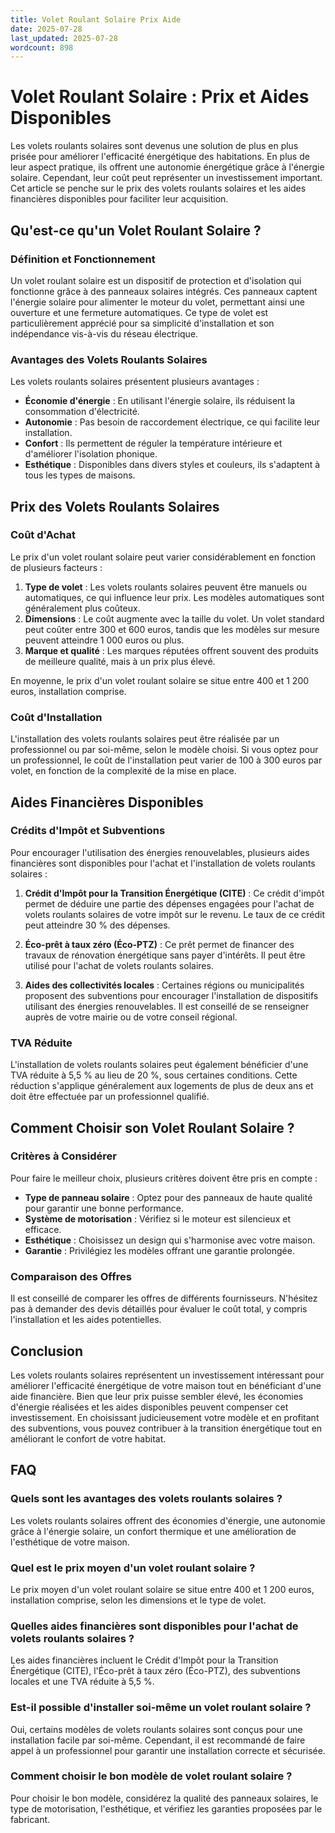 ```yaml
---
title: Volet Roulant Solaire Prix Aide
date: 2025-07-28
last_updated: 2025-07-28
wordcount: 898
---
```


# Volet Roulant Solaire : Prix et Aides Disponibles

Les volets roulants solaires sont devenus une solution de plus en plus prisée pour améliorer l'efficacité énergétique des habitations. En plus de leur aspect pratique, ils offrent une autonomie énergétique grâce à l'énergie solaire. Cependant, leur coût peut représenter un investissement important. Cet article se penche sur le prix des volets roulants solaires et les aides financières disponibles pour faciliter leur acquisition.

## Qu'est-ce qu'un Volet Roulant Solaire ?

### Définition et Fonctionnement

Un volet roulant solaire est un dispositif de protection et d'isolation qui fonctionne grâce à des panneaux solaires intégrés. Ces panneaux captent l'énergie solaire pour alimenter le moteur du volet, permettant ainsi une ouverture et une fermeture automatiques. Ce type de volet est particulièrement apprécié pour sa simplicité d'installation et son indépendance vis-à-vis du réseau électrique.

### Avantages des Volets Roulants Solaires

Les volets roulants solaires présentent plusieurs avantages :

- **Économie d'énergie** : En utilisant l'énergie solaire, ils réduisent la consommation d'électricité.
- **Autonomie** : Pas besoin de raccordement électrique, ce qui facilite leur installation.
- **Confort** : Ils permettent de réguler la température intérieure et d'améliorer l'isolation phonique.
- **Esthétique** : Disponibles dans divers styles et couleurs, ils s'adaptent à tous les types de maisons.

## Prix des Volets Roulants Solaires

### Coût d'Achat

Le prix d'un volet roulant solaire peut varier considérablement en fonction de plusieurs facteurs :

1. **Type de volet** : Les volets roulants solaires peuvent être manuels ou automatiques, ce qui influence leur prix. Les modèles automatiques sont généralement plus coûteux.
2. **Dimensions** : Le coût augmente avec la taille du volet. Un volet standard peut coûter entre 300 et 600 euros, tandis que les modèles sur mesure peuvent atteindre 1 000 euros ou plus.
3. **Marque et qualité** : Les marques réputées offrent souvent des produits de meilleure qualité, mais à un prix plus élevé.

En moyenne, le prix d'un volet roulant solaire se situe entre 400 et 1 200 euros, installation comprise.

### Coût d'Installation

L'installation des volets roulants solaires peut être réalisée par un professionnel ou par soi-même, selon le modèle choisi. Si vous optez pour un professionnel, le coût de l'installation peut varier de 100 à 300 euros par volet, en fonction de la complexité de la mise en place.

## Aides Financières Disponibles

### Crédits d'Impôt et Subventions

Pour encourager l'utilisation des énergies renouvelables, plusieurs aides financières sont disponibles pour l'achat et l'installation de volets roulants solaires :

1. **Crédit d'Impôt pour la Transition Énergétique (CITE)** : Ce crédit d'impôt permet de déduire une partie des dépenses engagées pour l'achat de volets roulants solaires de votre impôt sur le revenu. Le taux de ce crédit peut atteindre 30 % des dépenses.
   
2. **Éco-prêt à taux zéro (Éco-PTZ)** : Ce prêt permet de financer des travaux de rénovation énergétique sans payer d'intérêts. Il peut être utilisé pour l'achat de volets roulants solaires.

3. **Aides des collectivités locales** : Certaines régions ou municipalités proposent des subventions pour encourager l'installation de dispositifs utilisant des énergies renouvelables. Il est conseillé de se renseigner auprès de votre mairie ou de votre conseil régional.

### TVA Réduite

L'installation de volets roulants solaires peut également bénéficier d'une TVA réduite à 5,5 % au lieu de 20 %, sous certaines conditions. Cette réduction s'applique généralement aux logements de plus de deux ans et doit être effectuée par un professionnel qualifié.

## Comment Choisir son Volet Roulant Solaire ?

### Critères à Considérer

Pour faire le meilleur choix, plusieurs critères doivent être pris en compte :

- **Type de panneau solaire** : Optez pour des panneaux de haute qualité pour garantir une bonne performance.
- **Système de motorisation** : Vérifiez si le moteur est silencieux et efficace.
- **Esthétique** : Choisissez un design qui s'harmonise avec votre maison.
- **Garantie** : Privilégiez les modèles offrant une garantie prolongée.

### Comparaison des Offres

Il est conseillé de comparer les offres de différents fournisseurs. N'hésitez pas à demander des devis détaillés pour évaluer le coût total, y compris l'installation et les aides potentielles.

## Conclusion

Les volets roulants solaires représentent un investissement intéressant pour améliorer l'efficacité énergétique de votre maison tout en bénéficiant d'une aide financière. Bien que leur prix puisse sembler élevé, les économies d'énergie réalisées et les aides disponibles peuvent compenser cet investissement. En choisissant judicieusement votre modèle et en profitant des subventions, vous pouvez contribuer à la transition énergétique tout en améliorant le confort de votre habitat.

## FAQ

### Quels sont les avantages des volets roulants solaires ?

Les volets roulants solaires offrent des économies d'énergie, une autonomie grâce à l'énergie solaire, un confort thermique et une amélioration de l'esthétique de votre maison.

### Quel est le prix moyen d'un volet roulant solaire ?

Le prix moyen d'un volet roulant solaire se situe entre 400 et 1 200 euros, installation comprise, selon les dimensions et le type de volet.

### Quelles aides financières sont disponibles pour l'achat de volets roulants solaires ?

Les aides financières incluent le Crédit d'Impôt pour la Transition Énergétique (CITE), l'Éco-prêt à taux zéro (Éco-PTZ), des subventions locales et une TVA réduite à 5,5 %.

### Est-il possible d'installer soi-même un volet roulant solaire ?

Oui, certains modèles de volets roulants solaires sont conçus pour une installation facile par soi-même. Cependant, il est recommandé de faire appel à un professionnel pour garantir une installation correcte et sécurisée.

### Comment choisir le bon modèle de volet roulant solaire ?

Pour choisir le bon modèle, considérez la qualité des panneaux solaires, le type de motorisation, l'esthétique, et vérifiez les garanties proposées par le fabricant.